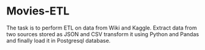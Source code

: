 # Movies-ETL
The task is to perform ETL on data from Wiki and Kaggle. Extract data from two sources stored as JSON and CSV transform it using Python and Pandas and finally load it in Postgresql database.
